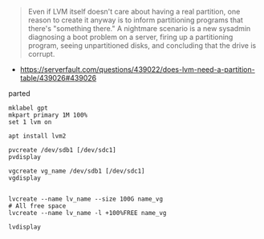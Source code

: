 
> Even if LVM itself doesn't care about having a real partition, one reason to create it anyway
> is to inform partitioning programs that there's "something there."
> A nightmare scenario is a new sysadmin diagnosing a boot problem on a server,
> firing up a partitioning program, seeing unpartitioned disks, and concluding that the drive is corrupt.
* https://serverfault.com/questions/439022/does-lvm-need-a-partition-table/439026#439026

parted
```
mklabel gpt
mkpart primary 1M 100%
set 1 lvm on
```

```shell
apt install lvm2

pvcreate /dev/sdb1 [/dev/sdc1]
pvdisplay

vgcreate vg_name /dev/sdb1 [/dev/sdc1]
vgdisplay


lvcreate --name lv_name --size 100G name_vg
# All free space
lvcreate --name lv_name -l +100%FREE name_vg

lvdisplay
```
